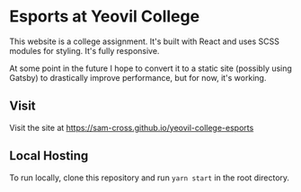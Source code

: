 # Esports at Yeovil College

This website is a college assignment. It's built with React and uses SCSS modules for styling. It's fully responsive.

At some point in the future I hope to convert it to a static site (possibly using Gatsby) to drastically improve performance, but for now, it's working.

## Visit

Visit the site at https://sam-cross.github.io/yeovil-college-esports

## Local Hosting

To run locally, clone this repository and run `yarn start` in the root directory.